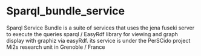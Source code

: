 # Sparql_bundle_service

Sparql Service Bundle is a suite of services that uses the jena fuseki server to execute the queries sparql / EasyRdf library for viewing and graph display with graphiz via easyRdf.
its service is under the PerSCido project Mi2s research unit in Grenoble / France
